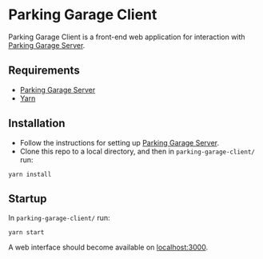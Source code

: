 # Parking Garage Client
Parking Garage Client is a front-end web application for interaction with [Parking Garage Server](https://github.com/alaroche/parking-garage-server).
## Requirements
* [Parking Garage Server](https://github.com/alaroche/parking-garage-server)
* [Yarn](https://yarnpkg.com/)
## Installation
* Follow the instructions for setting up [Parking Garage Server](https://github.com/alaroche/parking-garage-server).
* Clone this repo to a local directory, and then in `parking-garage-client/` run:
```
yarn install
```
## Startup
In `parking-garage-client/` run:
```
yarn start
```
A web interface should become available on [localhost:3000](http://localhost:3000).
